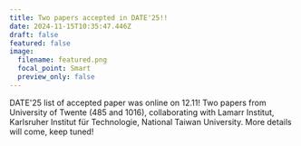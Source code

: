 ```yaml
---
title: Two papers accepted in DATE'25!!
date: 2024-11-15T10:35:47.446Z
draft: false
featured: false
image:
  filename: featured.png
  focal_point: Smart
  preview_only: false
---
```

DATE'25 list of accepted paper was online on 12.11! Two papers from University of Twente (485 and 1016), collaborating with Lamarr Institut, Karlsruher Institut für Technologie, National Taiwan University. More details will come, keep tuned!